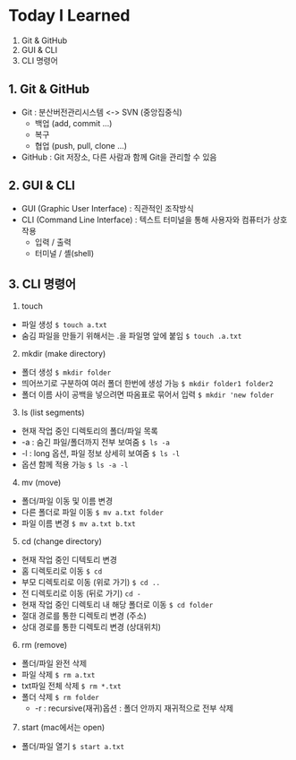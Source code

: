 # Today I Learned
1. Git & GitHub
2. GUI & CLI
3. CLI 명령어

## 1. Git & GitHub
- Git : 분산버전관리시스템 <-> SVN (중앙집중식)
  - 백업 (add, commit ...)
  - 복구
  - 협업 (push, pull, clone ...)
- GitHub : Git 저장소, 다른 사람과 함께 Git을 관리할 수 있음

## 2. GUI & CLI
- GUI (Graphic User Interface) : 직관적인 조작방식
- CLI (Command Line Interface) : 텍스트 터미널을 통해 사용자와 컴퓨터가 상호작용
  - 입력 / 출력
  - 터미널 / 셸(shell)

## 3. CLI 명령어
1. touch
- 파일 생성
`$ touch a.txt`
- 숨김 파일을 만들기 위해서는 .을 파일명 앞에 붙임
`$ touch .a.txt`

2. mkdir (make directory)
- 폴더 생성
`$ mkdir folder`
- 띄어쓰기로 구분하여 여러 폴더 한번에 생성 가능
`$ mkdir folder1 folder2`
- 폴더 이름 사이 공백을 넣으려면 따옴표로 묶어서 입력
`$ mkdir 'new folder`

3. ls (list segments)
- 현재 작업 중인 디렉토리의 폴더/파일 목록
- -a : 숨긴 파일/폴더까지 전부 보여줌
`$ ls -a `
- -l : long 옵션, 파일 정보 상세히 보여줌
`$ ls -l` 
- 옵션 함께 적용 가능
`$ ls -a -l` 

4. mv (move)
- 폴더/파일 이동 및 이름 변경
- 다른 폴더로 파일 이동
`$ mv a.txt folder`
- 파일 이름 변경
`$ mv a.txt b.txt`

5. cd (change directory)
- 현재 작업 중인 디텍토리 변경
- 홈 디렉토리로 이동
`$ cd`
- 부모 디렉토리로 이동 (위로 가기)
`$ cd ..`
- 전 디렉토리로 이동 (뒤로 가기)
`cd -`
- 현재 작업 중인 디렉토리 내 해당 폴더로 이동
`$ cd folder`
- 절대 경로를 통한 디렉토리 변경 (주소)
- 상대 경로를 통한 디렉토리 변경 (상대위치)

6. rm (remove)
- 폴더/파일 완전 삭제
- 파일 삭제
`$ rm a.txt`
- txt파일 전체 삭제
`$ rm *.txt`
- 폴더 삭제
`$ rm folder`
  - -r : recursive(재귀)옵션 : 폴더 안까지 재귀적으로 전부 삭제
  
7. start (mac에서는 open)
- 폴더/파일 열기
`$ start a.txt`
